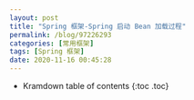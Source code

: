 ```yaml
---
layout: post
title: "Spring 框架-Spring 启动 Bean 加载过程"
permalink: /blog/97226293
categories: [常用框架]
tags: [Spring 框架]
date: 2020-11-16 00:45:28
---
```


* Kramdown table of contents
{:toc .toc}
